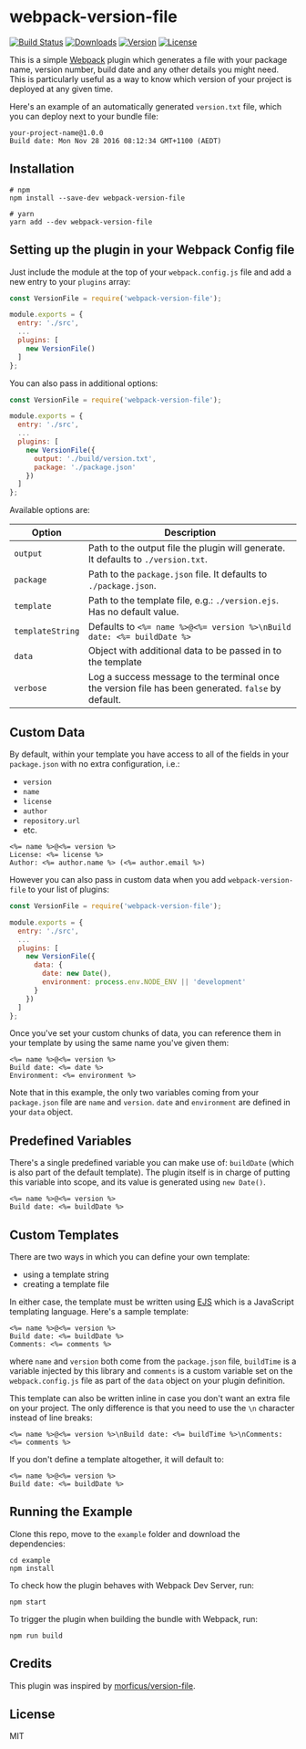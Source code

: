 # webpack-version-file

[![Build Status](https://travis-ci.org/fknussel/webpack-version-file.svg)](https://travis-ci.org/fknussel/webpack-version-file)
[![Downloads](https://img.shields.io/npm/dm/webpack-version-file.svg)](https://www.npmjs.com/package/webpack-version-file)
[![Version](https://img.shields.io/npm/v/webpack-version-file.svg)](https://www.npmjs.com/package/webpack-version-file)
[![License](https://img.shields.io/github/license/fknussel/webpack-version-file.svg)](https://opensource.org/licenses/MIT)

This is a simple [Webpack](https://webpack.github.io/) plugin which generates a file with your package name, version number, build date and any other details you might need. This is particularly useful as a way to know which version of your project is deployed at any given time.

Here's an example of an automatically generated `version.txt` file, which you can deploy next to your bundle file:

```
your-project-name@1.0.0
Build date: Mon Nov 28 2016 08:12:34 GMT+1100 (AEDT)
```

## Installation

```
# npm
npm install --save-dev webpack-version-file

# yarn
yarn add --dev webpack-version-file
```

## Setting up the plugin in your Webpack Config file

Just include the module at the top of your `webpack.config.js` file and add a new entry to your `plugins` array:

```js
const VersionFile = require('webpack-version-file');

module.exports = {
  entry: './src',
  ...
  plugins: [
    new VersionFile()
  ]
};
```

You can also pass in additional options:

```js
const VersionFile = require('webpack-version-file');

module.exports = {
  entry: './src',
  ...
  plugins: [
    new VersionFile({
      output: './build/version.txt',
      package: './package.json'
    })
  ]
};
```

Available options are:

| Option | Description |
|--------|-------------|
| `output` | Path to the output file the plugin will generate. It defaults to `./version.txt`. |
| `package` | Path to the `package.json` file. It defaults to `./package.json`. |
| `template` | Path to the template file, e.g.: `./version.ejs`. Has no default value. |
| `templateString` | Defaults to `<%= name %>@<%= version %>\nBuild date: <%= buildDate %>` |
| `data` | Object with additional data to be passed in to the template |
| `verbose` | Log a success message to the terminal once the version file has been generated. `false` by default. |

## Custom Data

By default, within your template you have access to all of the fields in your `package.json` with no extra configuration, i.e.:

* `version`
* `name`
* `license`
* `author`
* `repository.url`
* etc.

```
<%= name %>@<%= version %>
License: <%= license %>
Author: <%= author.name %> (<%= author.email %>)
```

However you can also pass in custom data when you add `webpack-version-file` to your list of plugins:

```js
const VersionFile = require('webpack-version-file');

module.exports = {
  entry: './src',
  ...
  plugins: [
    new VersionFile({
      data: {
        date: new Date(),
        environment: process.env.NODE_ENV || 'development'
      }
    })
  ]
};
```

Once you've set your custom chunks of data, you can reference them in your template by using the same name you've given them:

```
<%= name %>@<%= version %>
Build date: <%= date %>
Environment: <%= environment %>
```

Note that in this example, the only two variables coming from your `package.json` file are `name` and `version`. `date` and `environment` are defined in your `data` object.

## Predefined Variables

There's a single predefined variable you can make use of: `buildDate` (which is also part of the default template). The plugin itself is in charge of putting this variable into scope, and its value is generated using `new Date()`.

```
<%= name %>@<%= version %>
Build date: <%= buildDate %>
```

## Custom Templates

There are two ways in which you can define your own template:

* using a template string
* creating a template file

In either case, the template must be written using [EJS](http://www.embeddedjs.com/) which is a JavaScript templating language. Here's a sample template:

```
<%= name %>@<%= version %>
Build date: <%= buildDate %>
Comments: <%= comments %>
```

where `name` and `version` both come from the `package.json` file, `buildTime` is a variable injected by this library and `comments` is a custom variable set on the `webpack.config.js` file as part of the `data` object on your plugin definition.

This template can also be written inline in case you don't want an extra file on your project. The only difference is that you need to use the `\n` character instead of line breaks:

```
<%= name %>@<%= version %>\nBuild date: <%= buildTime %>\nComments: <%= comments %>
```

If you don't define a template altogether, it will default to:

```
<%= name %>@<%= version %>
Build date: <%= buildDate %>
```

## Running the Example

Clone this repo, move to the `example` folder and download the dependencies:

```
cd example
npm install
```

To check how the plugin behaves with Webpack Dev Server, run:

```
npm start
```

To trigger the plugin when building the bundle with Webpack, run:

```
npm run build
```

## Credits

This plugin was inspired by [morficus/version-file](https://github.com/morficus/version-file).

## License

MIT
